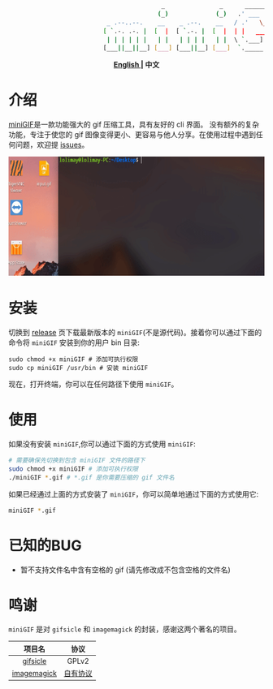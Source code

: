 ````bash
                                          _               _      ______    _____   ________  
                                         (_)             (_)   .' ___  |  |_   _| |_   __  | 
                           _ .--..--.    __    _ .--.    __   / .'   \_|    | |     | |_ \_| 
                          [ `.-. .-. |  [  |  [ `.-. |  [  |  | |   ____    | |     |  _|    
                           | | | | | |   | |   | | | |   | |  \ `.___]  |  _| |_   _| |_     
                          [___||__||__] [___] [___||__] [___]  `._____.'  |_____| |_____|    
````
**<p align="center"><a href="https://github.com/lolimay/miniGIF"> English </a> | 中文</p>**

# 介绍
[miniGIF](https://github.com/lolimay/miniGIF)是一款功能强大的 gif 压缩工具，具有友好的 cli 界面。 没有额外的复杂功能，专注于使您的 gif 图像变得更小、更容易与他人分享。在使用过程中遇到任何问题，欢迎提 [issues](https://github.com/lolimay/miniGIF/issues/new)。
<p align="center"><img height="235" src="./images/preview.gif"></p>

# 安装
切换到 [release](https://github.com/lolimay/miniGIF/releases) 页下载最新版本的 `miniGIF`(不是源代码)。接着你可以通过下面的命令将 `miniGIF` 安装到你的用户 bin 目录:
````
sudo chmod +x miniGIF # 添加可执行权限
sudo cp miniGIF /usr/bin # 安装 miniGIF
````

现在，打开终端，你可以在任何路径下使用 `miniGIF`。

# 使用
如果没有安装 `miniGIF`,你可以通过下面的方式使用 `miniGIF`:
````bash
# 需要确保先切换到包含 miniGIF 文件的路径下
sudo chmod +x miniGIF # 添加可执行权限
./miniGIF *.gif # *.gif 是你需要压缩的 gif 文件名
````
如果已经通过上面的方式安装了 `miniGIF`，你可以简单地通过下面的方式使用它:
````bash
miniGIF *.gif
````
# 已知的BUG
- 暂不支持文件名中含有空格的 gif (请先修改成不包含空格的文件名)

# 鸣谢
`miniGIF` 是对 `gifsicle` 和 `imagemagick` 的封装，感谢这两个著名的项目。

| 项目名 | 协议 |
| :-: | :-: |
| [gifsicle](https://github.com/kohler/gifsicle) | GPLv2 |
| [imagemagick](https://github.com/ImageMagick/ImageMagick) | [自有协议](https://imagemagick.org/script/license.php) |
